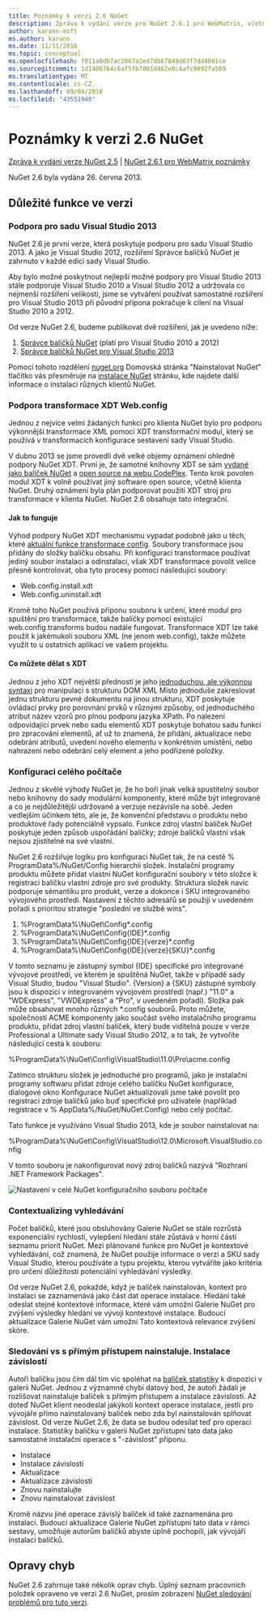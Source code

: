 ```yaml
---
title: Poznámky k verzi 2.6 NuGet
description: Zpráva k vydání verze pro NuGet 2.6.1 pro WebMatrix, včetně známých problémů, opravy chyb, nové funkce a chcete.
author: karann-msft
ms.author: karann
ms.date: 11/11/2016
ms.topic: conceptual
ms.openlocfilehash: f011a8db7ac2067a2ed7db67849d63f7dd40d1ce
ms.sourcegitcommit: 1d1406764c6af5fb7801d462e0c4afc9092fa569
ms.translationtype: MT
ms.contentlocale: cs-CZ
ms.lasthandoff: 09/04/2018
ms.locfileid: "43551940"
---
```

# <a name="nuget-26-release-notes"></a>Poznámky k verzi 2.6 NuGet

[Zpráva k vydání verze NuGet 2.5](../release-notes/nuget-2.5.md) | [NuGet 2.6.1 pro WebMatrix poznámky](../release-notes/nuget-2.6.1-for-webmatrix.md)

NuGet 2.6 byla vydána 26. června 2013.

## <a name="notable-features-in-the-release"></a>Důležité funkce ve verzi

### <a name="support-for-visual-studio-2013"></a>Podpora pro sadu Visual Studio 2013

NuGet 2.6 je první verze, která poskytuje podporu pro sadu Visual Studio 2013. A jako je Visual Studio 2012, rozšíření Správce balíčků NuGet je zahrnuto v každé edici sady Visual Studio.

Aby bylo možné poskytnout nejlepší možné podpory pro Visual Studio 2013 stále podporuje Visual Studio 2010 a Visual Studio 2012 a udržovala co nejmenší rozšíření velikosti, jsme se vytváření používat samostatné rozšíření pro Visual Studio 2013 při původní přípona pokračuje k cílení na Visual Studio 2010 a 2012.

Od verze NuGet 2.6, budeme publikovat dvě rozšíření, jak je uvedeno níže:

1. [Správce balíčků NuGet](https://marketplace.visualstudio.com/items?itemName=NuGetTeam.NuGetPackageManager) (platí pro Visual Studio 2010 a 2012)
1. [Správce balíčků NuGet pro Visual Studio 2013](https://marketplace.visualstudio.com/items?itemName=NuGetTeam.NuGetPackageManagerforVisualStudio2013)

Pomocí tohoto rozdělení [nuget.org](https://nuget.org) Domovská stránka "Nainstalovat NuGet" tlačítko vás přesměruje na [instalace NuGet](../install-nuget-client-tools.md) stránku, kde najdete další informace o instalaci různých klientů NuGet.

<a name="xdt"></a>

### <a name="xdt-webconfig-transformation-support"></a>Podpora transformace XDT Web.config

Jednou z nejvíce velmi žádaných funkcí pro klienta NuGet bylo pro podporu výkonnější transformace XML pomocí XDT transformační modul, který se používá v transformacích konfigurace sestavení sady Visual Studio.

V dubnu 2013 se jsme provedli dvě velké objemy oznámení ohledně podpory NuGet XDT. První je, že samotné knihovny XDT se sám [vydané jako balíček NuGet](https://nuget.org/packages/Microsoft.Web.Xdt) a [open source na webu CodePlex](http://xdt.codeplex.com/). Tento krok povolen modul XDT k volně používat jiný software open source, včetně klienta NuGet. Druhý oznámení byla plán podporovat použití XDT stroj pro transformace v klienta NuGet. NuGet 2.6 obsahuje tato integrační.

#### <a name="how-it-works"></a>Jak to funguje

Výhod podpory NuGet XDT mechanismu vypadat podobně jako u těch, které [aktuální funkce transformace config](../create-packages/source-and-config-file-transformations.md).
Soubory transformace jsou přidány do složky balíčku obsahu. Při konfiguraci transformace používat jediný soubor instalaci a odinstalaci, však XDT transformace povolit velice přesně kontrolovat, oba tyto procesy pomocí následující soubory:

- Web.config.install.xdt
- Web.config.uninstall.xdt

Kromě toho NuGet používá příponu souboru k určení, které modul pro spuštění pro transformace, takže balíčky pomocí existující web.config.transforms budou nadále fungovat. Transformace XDT lze také použít k jakémukoli souboru XML (ne jenom web.config), takže můžete využít to u ostatních aplikací ve vašem projektu.

#### <a name="what-you-can-do-with-xdt"></a>Co můžete dělat s XDT

Jednou z jeho XDT největší předností je jeho [jednoduchou, ale výkonnou syntaxi](http://msdn.microsoft.com/library/dd465326.aspx) pro manipulaci s strukturu DOM XML Místo jednoduše zakreslovat jednu strukturu pevné dokumentu na jinou strukturu, XDT poskytuje ovládací prvky pro porovnání prvků v různými způsoby, od jednoduchého atribut název vzorů pro plnou podporu jazyka XPath. Po nalezení odpovídající prvek nebo sadu elementů XDT poskytuje bohatou sadu funkcí pro zpracování elementů, ať už to znamená, že přidání, aktualizace nebo odebrání atributů, uvedení nového elementu v konkrétním umístění, nebo nahrazení nebo odebrání celý element a jeho podřízené položky.

### <a name="machine-wide-configuration"></a>Konfiguraci celého počítače

Jednou z skvělé výhody NuGet je, že ho boří jinak velká spustitelný soubor nebo knihovny do sady modulární komponenty, které může být integrované a co je nejdůležitější udržované a verzuje nezávisle na sobě. Jeden vedlejším účinkem této, ale je, že konvenční představu o produktu nebo produktové řady potenciálně vypsalo.
Funkce zdroj vlastní balíček NuGet poskytuje jeden způsob uspořádání balíčky; zdroje balíčků vlastní však nejsou zjistitelné na své vlastní.

NuGet 2.6 rozšiřuje logiku pro konfiguraci NuGet tak, že na cestě % ProgramData%/NuGet/Config hierarchii složek. Instalační programy produktu můžete přidat vlastní NuGet konfigurační soubory v této složce k registraci balíčku vlastní zdroje pro své produkty. Struktura složek navíc podporuje sémantiku pro produkt, verze a dokonce i SKU integrovaného vývojového prostředí. Nastavení z těchto adresářů se použijí v uvedeném pořadí s prioritou strategie "poslední ve službě wins".

1. %ProgramData%\NuGet\Config\*.config
2. %ProgramData%\NuGet\Config\{IDE}\*.config
3. %ProgramData%\NuGet\Config\{IDE}\{verze}\*.config
4. %ProgramData%\NuGet\Config\{IDE}\{verze}\{SKU}\*.config

V tomto seznamu je zástupný symbol {IDE} specifické pro integrované vývojové prostředí, ve kterém je spuštěná NuGet, takže v případě sady Visual Studio, budou "Visual Studio". {Version} a {SKU} zástupné symboly jsou k dispozici v integrovaném vývojovém prostředí (např.) "11.0" a "WDExpress", "VWDExpress" a "Pro", v uvedeném pořadí). Složka pak může obsahovat mnoho různých *.config souborů.
Proto můžete, společnosti ACME komponenty jako součást svého instalačního programu produktu, přidat zdroj vlastní balíček, který bude viditelná pouze v verze Professional a Ultimate sady Visual Studio 2012, a to tak, že vytvoříte následující cesta k souboru:

%ProgramData%\NuGet\Config\VisualStudio\11.0\Pro\acme.config

Zatímco strukturu složek je jednoduché pro programů, jako je instalační programy softwaru přidat zdroje celého balíčku NuGet konfigurace, dialogové okno Konfigurace NuGet aktualizovali jsme také povolit pro registraci zdroje balíčků jako buď specifické pro uživatele (například registrace v % AppData%/NuGet/NuGet.Config) nebo celý počítač.

Tato funkce je využíváno Visual Studio 2013, kde je soubor nainstalovat na:

%ProgramData%\NuGet\Config\VisualStudio\12.0\Microsoft.VisualStudio.config

V tomto souboru je nakonfigurovat nový zdroj balíčků nazývá "Rozhraní .NET Framework Packages".

![Nastavení v celé NuGet konfiguračního souboru počítače](./media/NuGet-Config-File-Machine-Wide.png)

### <a name="contextualizing-search"></a>Contextualizing vyhledávání

Počet balíčků, které jsou obsluhovány Galerie NuGet se stále rozrůstá exponenciální rychlostí, vylepšení hledání stále zůstává v horní části seznamu priorit NuGet. Mezi plánované funkce pro NuGet je kontextové vyhledávání, což znamená, že NuGet použije informace o verzi a SKU sady Visual Studio, kterou používáte a typu projektu, kterou vytváříte jako kritéria pro určení důležitosti potenciální vyhledávání výsledky.

Od verze NuGet 2.6, pokaždé, když je balíček nainstalován, kontext pro instalaci se zaznamenává jako část dat operace instalace.  Hledání také odeslat stejné kontextové informace, které vám umožní Galerie NuGet pro zvýšení výsledky hledání ve vývoji kontextové instalace.  Budoucí aktualizace Galerie NuGet vám umožní Tato kontextová relevance zvýšení skóre.

### <a name="tracking-direct-installs-vs-dependency-installs"></a>Sledování vs s přímým přístupem nainstaluje. Instalace závislostí

Autoři balíčku jsou čím dál tím víc spoléhat na [balíček statistiky](http://blog.nuget.org/20130226/Introducing-Package-Statistics.html) k dispozici v galerii NuGet.  Jednou z významné chybí datový bod, že autoři žádali je rozlišovat nainstaluje balíček s přímým přístupem a instalace závislostí.  Až doteď NuGet klient neodeslal jakýkoli kontext operace instalace, jestli pro vývojáře přímo nainstalovaný balíček nebo zda byl nainstalován splňovat závislost.
Od verze NuGet 2.6, že data se budou odesílat teď pro operaci instalace.  Statistiky balíčku v galerii NuGet zpřístupní tato data jako samostatné instalační operace s "-závislost" příponu.

* Instalace
* Instalace závislostí
* Aktualizace
* Aktualizace závislostí
* Znovu nainstalujte
* Znovu nainstalovat závislost

Kromě názvu jiné operace závislý balíček id také zaznamenána pro instalaci.  Budoucí aktualizace Galerie NuGet zpřístupní tato data v rámci sestavy, umožňuje autorům balíčků abyste úplně pochopili, jak vývojáři instalaci balíčků.

## <a name="bug-fixes"></a>Opravy chyb

NuGet 2.6 zahrnuje také několik oprav chyb. Úplný seznam pracovních položek opraveno ve verzi 2.6 NuGet, prosím zobrazení [NuGet sledování problémů pro tuto verzi](https://nuget.codeplex.com/workitem/list/advanced?keyword=&status=Closed&type=All&priority=All&release=NuGet%202.6&assignedTo=All&component=All&sortField=LastUpdatedDate&sortDirection=Descending&page=0&reasonClosed=All).
